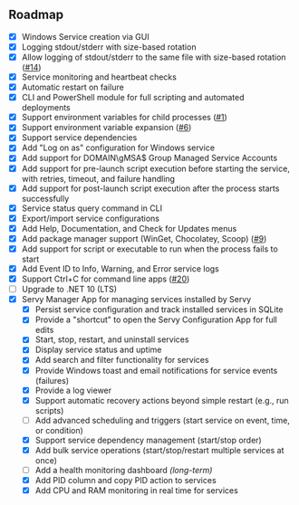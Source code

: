 ## Roadmap

* [x] Windows Service creation via GUI
* [x] Logging stdout/stderr with size-based rotation
* [x] Allow logging of stdout/stderr to the same file with size-based rotation ([#14](https://github.com/aelassas/servy/issues/14))
* [x] Service monitoring and heartbeat checks
* [x] Automatic restart on failure
* [x] CLI and PowerShell module for full scripting and automated deployments
* [x] Support environment variables for child processes ([#1](https://github.com/aelassas/servy/issues/1))
* [x] Support environment variable expansion ([#6](https://github.com/aelassas/servy/issues/6))
* [x] Support service dependencies
* [x] Add "Log on as" configuration for Windows service
* [x] Add support for DOMAIN\gMSA$ Group Managed Service Accounts
* [x] Add support for pre-launch script execution before starting the service, with retries, timeout, and failure handling
* [x] Add support for post-launch script execution after the process starts successfully
* [x] Service status query command in CLI
* [x] Export/import service configurations
* [x] Add Help, Documentation, and Check for Updates menus
* [x] Add package manager support (WinGet, Chocolatey, Scoop) ([#9](https://github.com/aelassas/servy/issues/9))
* [x] Add support for script or executable to run when the process fails to start
* [x] Add Event ID to Info, Warning, and Error service logs
* [x] Support Ctrl+C for command line apps ([#20](https://github.com/aelassas/servy/issues/20))
* [ ] Upgrade to .NET 10 (LTS)
* [x] Servy Manager App for managing services installed by Servy
  * [x] Persist service configuration and track installed services in SQLite
  * [x] Provide a "shortcut" to open the Servy Configuration App for full edits
  * [x] Start, stop, restart, and uninstall services
  * [x] Display service status and uptime
  * [x] Add search and filter functionality for services
  * [x] Provide Windows toast and email notifications for service events (failures)
  * [x] Provide a log viewer
  * [x] Support automatic recovery actions beyond simple restart (e.g., run scripts)
  * [ ] Add advanced scheduling and triggers (start service on event, time, or condition)
  * [x] Support service dependency management (start/stop order)
  * [x] Add bulk service operations (start/stop/restart multiple services at once)
  * [ ] Add a health monitoring dashboard *(long-term)*
  * [x] Add PID column and copy PID action to services
  * [x] Add CPU and RAM monitoring in real time for services

<!--     
* [ ] Add `Security/Permissions` tab to view service ACLs and account privileges
* [ ] Add `Certificates` tab to manage service-specific certificates
  * [ ] ~~Enable remote management of Servy services on other machines~~ *(not planned – too dangerous)*
-->  
